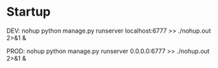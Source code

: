 # Startup
DEV:
nohup python manage.py runserver localhost:6777 >> ./nohup.out 2>&1 &

PROD:
nohup python manage.py runserver 0.0.0.0:6777 >> ./nohup.out 2>&1 &
